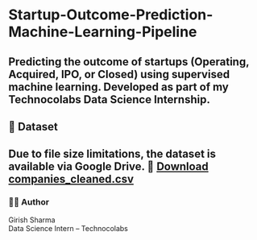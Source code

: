 # Startup-Outcome-Prediction-Machine-Learning-Pipeline
Predicting the outcome of startups (Operating, Acquired, IPO, or Closed) using supervised machine learning. Developed as part of my Technocolabs Data Science Internship.
---
## 📂 Dataset
Due to file size limitations, the dataset is available via Google Drive.
🔗 [Download companies_cleaned.csv]( https://drive.google.com/file/d/1rsWPL2ClXEoBjJ4VOiSia1UDLUfGKGqA/view?usp=sharing )
---
### 👨‍💻 Author
Girish Sharma  
Data Science Intern – Technocolabs
